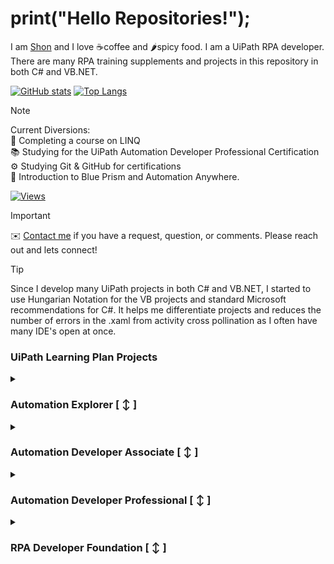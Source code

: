# print("Hello Repositories!");

I am [Shon](https://bit.ly/m/shon) and I love ☕coffee and 🌶️spicy food.  I am a
 UiPath RPA developer.  There are many RPA training supplements and projects in
 this repository in both C# and VB.NET.

[![GitHub stats](https://github-readme-stats.vercel.app/api?username=shonharsh&show_icons=true&theme=dark#gh-dark-mode-only)](https://bit.ly/m/shon)
[![Top Langs](https://github-readme-stats.vercel.app/api/top-langs/?username=shonharsh&layout=compact&langs_count=8&theme=dark#gh-dark-mode-only)](https://bit.ly/m/shon)

> [!NOTE]
> Current Diversions:<br />
> 🔗 Completing a course on LINQ<br />
> 📚 Studying for the UiPath Automation Developer Professional Certification<br />
> ⚙️ Studying Git & GitHub for certifications<br />
> 🤖 Introduction to Blue Prism and Automation Anywhere.

[![Views](https://visitcount.itsvg.in/api?id=ShonHarsh&label=Profile%20Views&color=3&icon=1&pretty=false)](https://visitcount.itsvg.in)

> [!IMPORTANT]
> ✉️ [Contact me](https://bit.ly/m/shon) if you have a request, question, or
 comments.  Please reach out and lets connect!

> [!TIP]
> Since I develop many UiPath projects in both C# and VB.NET, I started to use
 Hungarian Notation for the VB projects and standard Microsoft recommendations
 for C#.  It helps me differentiate projects and reduces the number of errors in
 the .xaml from activity cross pollination as I often have many IDE's open at
 once.

 ### UiPath Learning Plan Projects

 <details>
   <summary><h3>Automation Explorer [ ↕️ ]</h3></summary>

 ##### S01 Explore automation development with UiPath Studio
 - S01P01-StudioFirstRun [[C#](https://github.com/ShonHarsh/UiPath-AE-S01P01-StudioFirstRun)] [[VB](https://github.com/ShonHarsh/UiPath-AE-S01P01-StudioFirstRun-VB)]

 ##### S02 Build your first process with Studio
 - S02P01-BuildFirstProcess

 ##### S03 Variables, Constants and Arguments in Studio
 - S03P01-ManagingVariables
 - S03P02-InvokeWorkflow
 - S03P03-ArrayVariables

 ##### S04 Control Flow in Studio
 - S04P01-ForEachAndIf
 - S04P02-WhileAndIf
 - S04P03-SwitchAndForEach

 ##### S05 Excel Automation with the Modern Experience in Studio
 - S05P01-WorkbookAndDataTables
 - S05P02-ExcelActivities

 ##### S06 User Interface (UI) Automation with Modern Design in Studio
 - S06P01-BuildAndRun
 - S06P02-TableExtraction
 </details>

 <details>
   <summary><h3>Automation Developer Associate [ ↕️ ]</h3></summary>

   //Still to be developed

 ##### S01 Data Manipulation with Strings in Studio

 ##### S02 Data Manipulation with Lists and Dictionaries in Studio

 ##### S03 UI Automation Synchronization with Studio

 ##### S04 UI Automation Descriptors in Studio

 ##### S05 Selectors in Studio Deep Dive

 ##### S06 Debugging in Studio

 ##### S07 Error and Exception Handling in Studio

 ##### S08 Working with Local Files and Folders in Studio

 ##### S09 Email Automation With Studio

 ##### S10 PDF Automation with Studio

 ##### S11 Data Manipulation with Data Tables in Studio

 ##### S12 Introduction to Logging in Studio

 ##### S13 Orchestrator Overview for Automation Developers

 ##### S14 Working with Orchestrator Resources

 ##### S15 Object Repository in Studio

 ##### S16 UiPath Integration Service Overview

 ##### S17 Version Control Systems Integration in Studio

 ##### S18 Workflow Analyzer in Studio

 ##### S19 RPA Testing with Studio

 ##### S20 Project Organization in Studio

 ##### S21 Automation Implementation Methodology Fundamentals
 </details>

 <details>
   <summary><h3>Automation Developer Professional [ ↕️ ]</h3></summary>

 //Still to be developed

 ##### S01 State Machines in Studio

 ##### S02 Introduction to Robotic Enterprise Framework

 ##### S03 Building a REFramework Project with Orchestrator Queues

 ##### S04 Building a REFramework Project with Tabular Data

 ##### S05 Practice with REFramework

 ##### S06 Orchestrator Triggers and Monitoring

 ##### S07 Advanced Data Manipulation with Studio

 ##### S08 Advanced UI Automation with Studio

 ##### S09 AI Computer Vision with Studio

 ##### S10 Remote Debugging with Studio

 ##### S11 Invoke Method and Invoke Code in Studio
 </details>

 <details>
   <summary><h3>RPA Developer Foundation [ ↕️ ]</h3></summary>

 ##### S01 Get Started With RPA Development

 ##### S02 Variables, Data Types And Control Flow In Studio

 - S02P01 RPADev-S02P01-ForEachIfStatement [[C#](https://github.com/ShonHarsh/RPADev-S02P01-ForEachIfStatement)] [[VB](https://github.com/ShonHarsh/RPADev-S02P01-ForEachIfStatement-VB)] [[Windows Legacy](https://github.com/ShonHarsh/RPADev-S02P01-ForEachIfStatement-WindowsLegacy)]
 - S02P02 RPADev-S02P02-GenericValue [[C#](https://github.com/ShonHarsh/RPADev-S02P02-GenericValue)] [[VB](https://github.com/ShonHarsh/RPADev-S02P02-GenericValue-VB)] [[Windows Legacy](https://github.com/ShonHarsh/RPADev-S02P02-GenericValue-WindowsLegacy)]
 - S02P03 RPADev-S02P03-Switch [[C#](https://github.com/ShonHarsh/RPADev-S02P03-Switch)] [[VB](https://github.com/ShonHarsh/RPADev-S02P03-Switch-VB)] [[Windows Legacy](https://github.com/ShonHarsh/RPADev-S02P03-Switch-WindowsLegacy)]

 ##### S03 Data Manipulation In Studio

 - S03P01 RPADev-S03P01-Lists [[C#](https://github.com/ShonHarsh/RPADev-S03P01-Lists)] [[VB](https://github.com/ShonHarsh/RPADev-S03P01-Lists-VB)] [[Windows Legacy](https://github.com/ShonHarsh/RPADev-S03P01-Lists-WindowsLegacy)]
 - S03P02 RPADev-S03P03-Dictionaries-Integers [[C#](https://github.com/ShonHarsh/RPADev-S03P03-Dictionaries-Integers)] [[VB](https://github.com/ShonHarsh/RPADev-S03P03-Dictionaries-Integers-VB)] [[Windows Legacy](https://github.com/ShonHarsh/RPADev-S03P03-Dictionaries-Integers-WindowsLegacy)]
 - S03P03 RPADev-S03P04-Dictionaries-Doubles [[C#](https://github.com/ShonHarsh/RPADev-S03P04-Dictionaries-Doubles)] [[VB](https://github.com/ShonHarsh/RPADev-S03P04-Dictionaries-Doubles-VB)] [[Windows Legacy](https://github.com/ShonHarsh/RPADev-S03P04-Dictionaries-Doubles-WindowsLegacy)]
 - S03P04 RPADev-S03P05-InputValidation [[C#](https://github.com/ShonHarsh/RPADev-S03P05-InputValidation)] [[VB](https://github.com/ShonHarsh/RPADev-S03P05-InputValidation-VB)] [[Windows Legacy](https://github.com/ShonHarsh/RPADev-S03P05-InputValidation-WindowsLegacy)]
 - S03P05 RPADev-S03P06-ReplacingPlaceholders [[C#](https://github.com/ShonHarsh/RPADev-S03P06-ReplacingPlaceholders)] [[VB](https://github.com/ShonHarsh/RPADev-S03P06-ReplacingPlaceholders-VB)] [[Windows Legacy](https://github.com/ShonHarsh/RPADev-S03P06-ReplacingPlaceholders-WindowsLegacy)]
 - S03P06 RPADev-S03P07-ExtractEmailAddress [[C#](https://github.com/ShonHarsh/RPADev-S03P07-ExtractEmailAddress)] [[VB](https://github.com/ShonHarsh/RPADev-S03P07-ExtractEmailAddress-VB)] [[Windows Legacy](https://github.com/ShonHarsh/RPADev-S03P07-ExtractEmailAddress-WindowsLegacy)]
 - S03P07 RPADev-S03P08-ExtractEmailAddressRegEx [[C#](https://github.com/ShonHarsh/RPADev-S03P08-ExtractEmailAddressRegEx)] [[VB](https://github.com/ShonHarsh/RPADev-S03P08-ExtractEmailAddressRegEx-VB)] [[Windows Legacy](https://github.com/ShonHarsh/RPADev-S03P08-ExtractEmailAddressRegEx-WindowsLegacy)]

 ##### S04 Excel And Data Tables With Studio

 - S04P01 RPADev-S04P01-CalculatingSums [[C#](https://github.com/ShonHarsh/RPADev-S04P01-CalculatingSums)] [[VB](https://github.com/ShonHarsh/RPADev-S04P01-CalculatingSums-VB)] [[Windows Legacy](https://github.com/ShonHarsh/RPADev-S04P01-CalculatingSums-WindowsLegacy)]
 - S04P02 RPADev-S04P02-CalculatingLossInvoices [[C#](https://github.com/ShonHarsh/RPADev-S04P02-CalculatingLossInvoices)] [[VB](https://github.com/ShonHarsh/RPADev-S04P02-CalculatingLossInvoices-VB)] [[Windows Legacy](https://github.com/ShonHarsh/RPADev-S04P02-CalculatingLossInvoices-WindowsLegacy)]
 - S04P03 RPADev-S04P03-CalculatingPercentagesOfExpenses [[C#](https://github.com/ShonHarsh/RPADev-S04P03-CalculatingPercentagesOfExpenses)] [[VB](https://github.com/ShonHarsh/RPADev-S04P03-CalculatingPercentagesOfExpenses-VB)] [[Windows Legacy](https://github.com/ShonHarsh/RPADev-S04P03-CalculatingPercentagesOfExpenses-WindowsLegacy)]

 ##### S05 UI Automation With Studio
 - S05P01 RPADev-S05P01-PasswordGenerator [[C#](https://github.com/ShonHarsh/RPADev-S05P01-PasswordGenerator)] [[VB](https://github.com/ShonHarsh/RPADev-S05P01-PasswordGenerator-VB)] [[Windows Legacy](https://github.com/ShonHarsh/RPADev-S05P01-PasswordGenerator-WindowsLegacy)]
 - S05P02 RPADev-S05P02-TheRPAChallenge [[C#](https://github.com/ShonHarsh/RPADev-S05P02-TheRPAChallenge)] [[VB](https://github.com/ShonHarsh/RPADev-S05P02-TheRPAChallenge-VB)] [[Windows Legacy](https://github.com/ShonHarsh/RPADev-S05P02-TheRPAChallenge-WindowsLegacy)]
 - S05P03 RPADev-S05P03-InputActions [[C#](https://github.com/ShonHarsh/RPADev-S05P03-InputActions)] [[VB](https://github.com/ShonHarsh/RPADev-S05P03-InputActions-VB)] [[Windows Legacy](https://github.com/ShonHarsh/RPADev-S05P03-InputActions-WindowsLegacy)]
 - S05P04 RPADev-S05P04-OutputActions [[C#](https://github.com/ShonHarsh/RPADev-S05P04-OutputActions)] [[VB](https://github.com/ShonHarsh/RPADev-S05P04-OutputActions-VB)] [[Windows Legacy](https://github.com/ShonHarsh/RPADev-S05P04-OutputActions-WindowsLegacy)]
 - S05P05 RPADev-S05P05-DataScraping [[C#](https://github.com/ShonHarsh/RPADev-S05P05-DataScraping)] [[VB](https://github.com/ShonHarsh/RPADev-S05P05-DataScraping-VB)] [[Windows Legacy](https://github.com/ShonHarsh/RPADev-S05P05-DataScraping-WindowsLegacy)]

 ##### S06 Selectors In Studio

 - S06P01 RPADev-S06P01-GetAndSortData [[C#](https://github.com/ShonHarsh/RPADev-S06P01-GetAndSortData)] [[VB](https://github.com/ShonHarsh/RPADev-S06P01-GetAndSortData-VB)] [[Windows Legacy](https://github.com/ShonHarsh/RPADev-S06P01-GetAndSortData-WindowsLegacy)]
 - S06P02 RPADev-S06P02-SetData [[C#](https://github.com/ShonHarsh/RPADev-S06P02-SetData)] [[VB](https://github.com/ShonHarsh/RPADev-S06P02-SetData-VB)] [[Windows Legacy](https://github.com/ShonHarsh/RPADev-S06P02-SetData-WindowsLegacy)]
 - S06P03 RPADev-S06P03-Highlight-TypeItems [[C#](https://github.com/ShonHarsh/RPADev-S06P03-Highlight-TypeItems)] [[VB](https://github.com/ShonHarsh/RPADev-S06P03-Highlight-TypeItems-VB)] [[Windows Legacy](https://github.com/ShonHarsh/RPADev-S06P03-Highlight-TypeItems-WindowsLegacy)]

 ##### S07 Project Organization In Studio
 - S06P02 RPADev-S07P02-StateMachines [[C#](https://github.com/ShonHarsh/RPADev-S07P02-StateMachines)] [[VB](https://github.com/ShonHarsh/RPADev-S07P02-StateMachines-VB)] [[Windows Legacy](https://github.com/ShonHarsh/RPADev-S07P02-StateMachines-WindowsLegacy)]
 - S06P03 RPADev-S07P03-FixMyWorkflow [[C#](https://github.com/ShonHarsh/RPADev-S07P03-FixMyWorkflow)] [[VB](https://github.com/ShonHarsh/RPADev-S07P03-FixMyWorkflow-VB)] [[Windows Legacy](https://github.com/ShonHarsh/RPADev-S07P03-FixMyWorkflow-WindowsLegacy)]
 - S06P04 RPADev-S07P04-Libraries [[C#](https://github.com/ShonHarsh/RPADev-S07P04-Libraries)] [[VB](https://github.com/ShonHarsh/RPADev-S07P04-Libraries-VB)] [[Windows Legacy](https://github.com/ShonHarsh/RPADev-S07P04-Libraries-WindowsLegacy)]
 </details>
